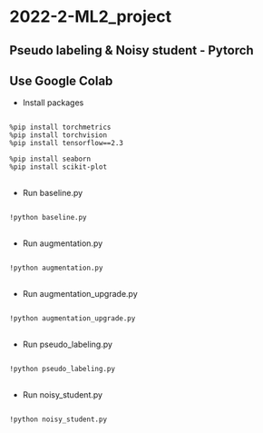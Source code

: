 # 2022-2-ML2_project

## Pseudo labeling & Noisy student - Pytorch

## Use Google Colab

- Install packages
<pre>
<code>
%pip install torchmetrics
%pip install torchvision
%pip install tensorflow==2.3

%pip install seaborn
%pip install scikit-plot
</code>
</pre>

- Run baseline.py
<pre>
<code>
!python baseline.py
</code>
</pre>

- Run augmentation.py
<pre>
<code>
!python augmentation.py
</code>
</pre>

- Run augmentation_upgrade.py
<pre>
<code>
!python augmentation_upgrade.py
</code>
</pre>

- Run pseudo_labeling.py
<pre>
<code>
!python pseudo_labeling.py
</code>
</pre>

- Run noisy_student.py
<pre>
<code>
!python noisy_student.py
</code>
</pre>
